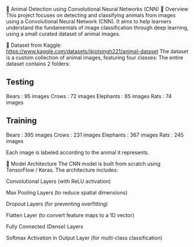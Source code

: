 🦁 Animal Detection using Convolutional Neural Networks (CNN)
📌 Overview
This project focuses on detecting and classifying animals from images using a Convolutional Neural Network (CNN). It aims to help learners understand the fundamentals of image classification through deep learning, using a small curated dataset of animal images.

📂 Dataset from Kaggle: https://www.kaggle.com/datasets/ikjotsingh221/animal-dataset
The dataset is a custom collection of animal images, featuring four classes:
The entire dataset contains 2 folders:

Testing
-------
Bears : 95 images
Crows : 72 images
Elephants : 85 images
Rats : 74 images

Training
--------
Bears : 395 images
Crows : 231 images
Elephants : 367 images
Rats : 245 images

Each image is labeled according to the animal it represents.

🧠 Model Architecture
The CNN model is built from scratch using TensorFlow / Keras. The architecture includes:

Convolutional Layers (with ReLU activation)

Max Pooling Layers (to reduce spatial dimensions)

Dropout Layers (for preventing overfitting)

Flatten Layer (to convert feature maps to a 1D vector)

Fully Connected (Dense) Layers

Softmax Activation in Output Layer (for multi-class classification)
